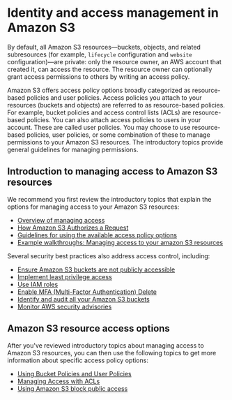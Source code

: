 # Identity and access management in Amazon S3<a name="s3-access-control"></a>

By default, all Amazon S3 resources—buckets, objects, and related subresources \(for example, `lifecycle` configuration and `website` configuration\)—are private: only the resource owner, an AWS account that created it, can access the resource\. The resource owner can optionally grant access permissions to others by writing an access policy\. 

Amazon S3 offers access policy options broadly categorized as resource\-based policies and user policies\. Access policies you attach to your resources \(buckets and objects\) are referred to as resource\-based policies\. For example, bucket policies and access control lists \(ACLs\) are resource\-based policies\. You can also attach access policies to users in your account\. These are called user policies\. You may choose to use resource\-based policies, user policies, or some combination of these to manage permissions to your Amazon S3 resources\. The introductory topics provide general guidelines for managing permissions\.

## Introduction to managing access to Amazon S3 resources<a name="intro-managing-access-s3-resources"></a>

We recommend you first review the introductory topics that explain the options for managing access to your Amazon S3 resources:
+ [Overview of managing access](access-control-overview.md)
+ [How Amazon S3 Authorizes a Request](how-s3-evaluates-access-control.md)
+ [Guidelines for using the available access policy options](access-policy-alternatives-guidelines.md)
+ [Example walkthroughs: Managing access to your amazon S3 resources ](example-walkthroughs-managing-access.md)

Several security best practices also address access control, including:
+ [Ensure Amazon S3 buckets are not publicly accessible](security-best-practices.md#public)
+ [Implement least privilege access](security-best-practices.md#least)
+ [Use IAM roles](security-best-practices.md#roles)
+ [Enable MFA (Multi-Factor Authentication) Delete](security-best-practices.md#mfa)
+ [Identify and audit all your Amazon S3 buckets](security-best-practices.md#audit)
+ [Monitor AWS security advisories](security-best-practices.md#advisories)

## Amazon S3 resource access options<a name="s3-resource-access-options"></a>

After you've reviewed introductory topics about managing access to Amazon S3 resources, you can then use the following topics to get more information about specific access policy options:
+ [Using Bucket Policies and User Policies](using-iam-policies.md)
+ [Managing Access with ACLs](S3_ACLs_UsingACLs.md)
+ [Using Amazon S3 block public access](access-control-block-public-access.md)